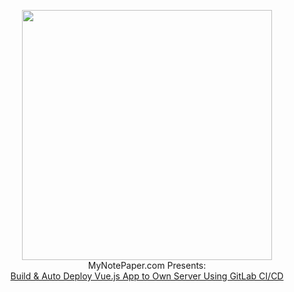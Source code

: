 <p align="center">
<img src="https://user-images.githubusercontent.com/13184472/74090933-c9abe380-4adb-11ea-82b7-94d84a5ae13d.png" width="400"><br>
MyNotePaper.com Presents:<br>
<a href="https://www.mynotepaper.com/build-and-auto-deploy-vuejs-app-to-server-using-gitlab-ci-cd" target="_blank">Build & Auto Deploy Vue.js App to Own Server Using GitLab CI/CD</a>
</p>
